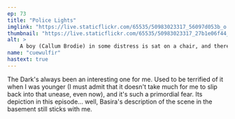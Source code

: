 ```yaml
---
ep: 73
title: "Police Lights"
imglink: "https://live.staticflickr.com/65535/50983023317_56097d053b_o.jpg"
thumbnail: "https://live.staticflickr.com/65535/50983023317_27b1e06f44_q.jpg"
alt: >
    A boy (Callum Brodie) in some distress is sat on a chair, and there is darkness rising up around his legs. The drawing is in black and white; the darkness and the background are done in scribbles. 
name: "cuewulfir"
hastext: true
---
```

The Dark's always been an interesting one for me. Used to be terrified of it when I was younger (I must admit that it doesn't take much for me to slip back into that unease, even now), and it's such a primordial fear. Its depiction in this episode... well, Basira's description of the scene in the basement still sticks with me.